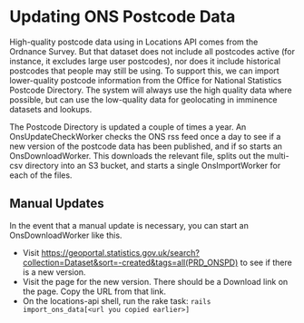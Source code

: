 # Updating ONS Postcode Data

High-quality postcode data using in Locations API comes from the Ordnance Survey. But that dataset does not include all postcodes active (for instance, it excludes large user postcodes), nor does it include historical postcodes that people may still be using. To support this, we can import lower-quality postcode information from the Office for National Statistics Postcode Directory. The system will always use the high quality data where possible, but can use the low-quality data for geolocating in imminence datasets and lookups.

The Postcode Directory is updated a couple of times a year. An OnsUpdateCheckWorker checks the ONS rss feed once a day to see if a new version of the postcode data has been published, and if so starts an OnsDownloadWorker. This downloads the relevant file, splits out the multi-csv directory into an S3 bucket, and starts a single OnsImportWorker for each of the files.

## Manual Updates

In the event that a manual update is necessary, you can start an OnsDownloadWorker like this.

- Visit https://geoportal.statistics.gov.uk/search?collection=Dataset&sort=-created&tags=all(PRD_ONSPD) to see if there is a new version.
- Visit the page for the new version. There should be a Download link on the page. Copy the URL from that link.
- On the locations-api shell, run the rake task: `rails import_ons_data[<url you copied earlier>]`

